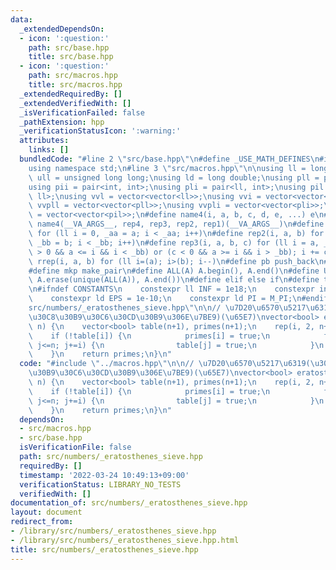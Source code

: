 ```yaml
---
data:
  _extendedDependsOn:
  - icon: ':question:'
    path: src/base.hpp
    title: src/base.hpp
  - icon: ':question:'
    path: src/macros.hpp
    title: src/macros.hpp
  _extendedRequiredBy: []
  _extendedVerifiedWith: []
  _isVerificationFailed: false
  _pathExtension: hpp
  _verificationStatusIcon: ':warning:'
  attributes:
    links: []
  bundledCode: "#line 2 \"src/base.hpp\"\n#define _USE_MATH_DEFINES\n#include <bits/stdc++.h>\n\
    using namespace std;\n#line 3 \"src/macros.hpp\"\n\nusing ll = long long;\nusing\
    \ ull = unsigned long long;\nusing ld = long double;\nusing pll = pair<ll, ll>;\n\
    using pii = pair<int, int>;\nusing pli = pair<ll, int>;\nusing pil = pair<int,\
    \ ll>;\nusing vvl = vector<vector<ll>>;\nusing vvi = vector<vector<int>>;\nusing\
    \ vvpll = vector<vector<pll>>;\nusing vvpli = vector<vector<pli>>;\nusing vvpil\
    \ = vector<vector<pil>>;\n#define name4(i, a, b, c, d, e, ...) e\n#define rep(...)\
    \ name4(__VA_ARGS__, rep4, rep3, rep2, rep1)(__VA_ARGS__)\n#define rep1(i, a)\
    \ for (ll i = 0, _aa = a; i < _aa; i++)\n#define rep2(i, a, b) for (ll i = a,\
    \ _bb = b; i < _bb; i++)\n#define rep3(i, a, b, c) for (ll i = a, _bb = b; (c\
    \ > 0 && a <= i && i < _bb) or (c < 0 && a >= i && i > _bb); i += c)\n#define\
    \ rrep(i, a, b) for (ll i=(a); i>(b); i--)\n#define pb push_back\n#define eb emplace_back\n\
    #define mkp make_pair\n#define ALL(A) A.begin(), A.end()\n#define UNIQUE(A) sort(ALL(A)),\
    \ A.erase(unique(ALL(A)), A.end())\n#define elif else if\n#define tostr to_string\n\
    \n#ifndef CONSTANTS\n    constexpr ll INF = 1e18;\n    constexpr int MOD = 1000000007;\n\
    \    constexpr ld EPS = 1e-10;\n    constexpr ld PI = M_PI;\n#endif\n#line 2 \"\
    src/numbers/_eratosthenes_sieve.hpp\"\n\n// \u7D20\u6570\u5217\u6319(\u30A8\u30E9\
    \u30C8\u30B9\u30C6\u30CD\u30B9\u306E\u7BE9)(\u65E7)\nvector<bool> eratosthenes_sieve(ll\
    \ n) {\n    vector<bool> table(n+1), primes(n+1);\n    rep(i, 2, n+1) {\n    \
    \    if (!table[i]) {\n            primes[i] = true;\n            for (ll j=i+i;\
    \ j<=n; j+=i) {\n                table[j] = true;\n            }\n        }\n\
    \    }\n    return primes;\n}\n"
  code: "#include \"../macros.hpp\"\n\n// \u7D20\u6570\u5217\u6319(\u30A8\u30E9\u30C8\
    \u30B9\u30C6\u30CD\u30B9\u306E\u7BE9)(\u65E7)\nvector<bool> eratosthenes_sieve(ll\
    \ n) {\n    vector<bool> table(n+1), primes(n+1);\n    rep(i, 2, n+1) {\n    \
    \    if (!table[i]) {\n            primes[i] = true;\n            for (ll j=i+i;\
    \ j<=n; j+=i) {\n                table[j] = true;\n            }\n        }\n\
    \    }\n    return primes;\n}\n"
  dependsOn:
  - src/macros.hpp
  - src/base.hpp
  isVerificationFile: false
  path: src/numbers/_eratosthenes_sieve.hpp
  requiredBy: []
  timestamp: '2022-03-24 10:49:13+09:00'
  verificationStatus: LIBRARY_NO_TESTS
  verifiedWith: []
documentation_of: src/numbers/_eratosthenes_sieve.hpp
layout: document
redirect_from:
- /library/src/numbers/_eratosthenes_sieve.hpp
- /library/src/numbers/_eratosthenes_sieve.hpp.html
title: src/numbers/_eratosthenes_sieve.hpp
---
```

